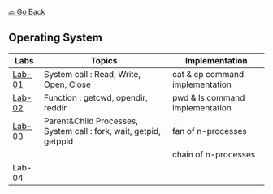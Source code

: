 [🔙 Go Back](https://github.com/Sandip-Kanzariya/5th-Semester)
## Operating System 

|Labs|Topics|Implementation|
|---|---|---|
|[Lab-01](https://github.com/Sandip-Kanzariya/5th-Semester/tree/os/Labs/Lab01)|System call : Read, Write, Open, Close|cat & cp command implementation| 
|[Lab-02](https://github.com/Sandip-Kanzariya/5th-Semester/tree/os/Labs/Lab02)|Function : getcwd, opendir, reddir|pwd & ls command implementation| 
|[Lab-03](https://github.com/Sandip-Kanzariya/5th-Semester/tree/os/Labs/Lab03)|Parent&Child Processes, System call : fork, wait, getpid, getppid|fan of n-processes| 
|  | |chain of n-processes| 
|Lab-04| | |
